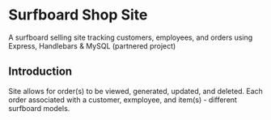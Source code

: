 # Surfboard Shop Site
A surfboard selling site tracking customers, employees, and orders using Express, Handlebars & MySQL (partnered project)

## Introduction
Site allows for order(s) to be viewed, generated, updated, and deleted. Each order associated with a customer, exmployee, and item(s) - different surfboard models.

